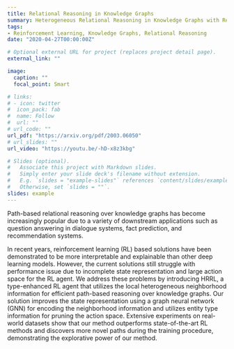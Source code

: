 ```yaml
---
title: Relational Reasoning in Knowledge Graphs
summary: Heterogeneous Relational Reasoning in Knowledge Graphs with Reinforcement Learning
tags:
- Reinforcement Learning, Knowledge Graphs, Relational Reasoning
date: "2020-04-27T00:00:00Z"

# Optional external URL for project (replaces project detail page).
external_link: ""

image:
  caption: ""
  focal_point: Smart

# links:
# - icon: twitter
#  icon_pack: fab
#  name: Follow
#  url: ""
# url_code: ""
url_pdf: "https://arxiv.org/pdf/2003.06050"
# url_slides: ""
url_video: "https://youtu.be/-hD-x8z3kbg"

# Slides (optional).
#   Associate this project with Markdown slides.
#   Simply enter your slide deck's filename without extension.
#   E.g. `slides = "example-slides"` references `content/slides/example-slides.md`.
#   Otherwise, set `slides = ""`.
slides: example
---
```


Path-based relational reasoning over knowledge graphs has become increasingly popular due to a variety of downstream applications such as question answering in dialogue systems, fact prediction, and recommendation systems. 

In recent years, reinforcement learning (RL) based solutions have been demonstrated to be more interpretable and explainable than other deep learning models. However, the current solutions still struggle with performance issue due to incomplete state representation and large action space for the RL agent. We address these problems by introducing HRRL, a type-enhanced RL agent that utilizes the local heterogeneous neighborhood information for efficient path-based reasoning over knowledge graphs. Our solution improves the state representation using a graph neural network (GNN) for encoding the neighborhood information and utilizes entity type information for pruning the action space. Extensive experiments on real-world datasets show that our method outperforms state-of-the-art RL methods and discovers more novel paths during the training procedure, demonstrating the explorative power of our method.